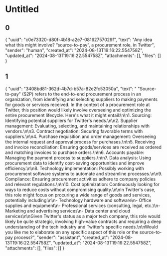 # Untitled

## 0

{
  "uuid": "c0e73320-d80f-4b18-a2e7-08162757029f",
  "text": "Any idea what this might involve? “source-to-pay”, a procurement role, in Twitter",
  "sender": "human",
  "created_at": "2024-08-13T19:16:22.554758Z",
  "updated_at": "2024-08-13T19:16:22.554758Z",
  "attachments": [],
  "files": []
}

## 1

{
  "uuid": "3408bd81-362d-4b7d-b57a-82e2fc53050a",
  "text": " \"Source-to-pay\" (S2P) refers to the end-to-end procurement process in an organization, from identifying and selecting suppliers to making payments for goods or services received. In the context of a procurement role at Twitter, this position would likely involve overseeing and optimizing the entire procurement lifecycle. Here's what it might entail:\n\n1. Sourcing: Identifying potential suppliers for Twitter's needs.\n\n2. Supplier management: Evaluating, selecting, and maintaining relationships with vendors.\n\n3. Contract negotiation: Securing favorable terms with suppliers.\n\n4. Purchase requisition and order management: Overseeing the internal request and approval process for purchases.\n\n5. Receiving and invoice reconciliation: Ensuring goods/services are received as ordered and matching invoices to purchase orders.\n\n6. Accounts payable: Managing the payment process to suppliers.\n\n7. Data analysis: Using procurement data to identify cost-saving opportunities and improve efficiency.\n\n8. Technology implementation: Possibly working with procurement software systems to automate and streamline processes.\n\n9. Compliance: Ensuring procurement activities adhere to company policies and relevant regulations.\n\n10. Cost optimization: Continuously looking for ways to reduce costs without compromising quality.\n\nIn Twitter's case, this role might focus on procuring a wide range of goods and services, potentially including:\n\n- Technology hardware and software\n- Office supplies and equipment\n- Professional services (consulting, legal, etc.)\n- Marketing and advertising services\n- Data center and cloud services\n\nGiven Twitter's status as a major tech company, this role would likely be quite strategic, involving high-value contracts and requiring a deep understanding of the tech industry and Twitter's specific needs.\n\nWould you like me to elaborate on any specific aspect of this role or the source-to-pay process?",
  "sender": "assistant",
  "created_at": "2024-08-13T19:16:22.554758Z",
  "updated_at": "2024-08-13T19:16:22.554758Z",
  "attachments": [],
  "files": []
}
